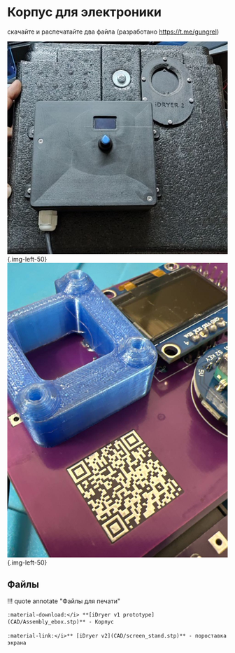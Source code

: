 # Корпус для электроники

скачайте и распечатайте два файла (разработано https://t.me/gungrel)

![Разметка](https://raw.githubusercontent.com/pavluchenkor/iDryerProject/main/iDryer%20v2/Hardware/PCB%20Case/img/Assembly_ebox.jpg){.img-left-50}
![Разметка](https://raw.githubusercontent.com/pavluchenkor/iDryerProject/main/iDryer%20v2/Hardware/PCB%20Case/img/screen_stand.jpg){.img-left-50}

## Файлы

!!! quote annotate "Файлы для печати"

    :material-download:</i> **[iDryer v1 prototype](CAD/Assembly_ebox.stp)** - Корпус
    
    :material-link:</i>** [iDryer v2](CAD/screen_stand.stp)** - пороставка экрана
